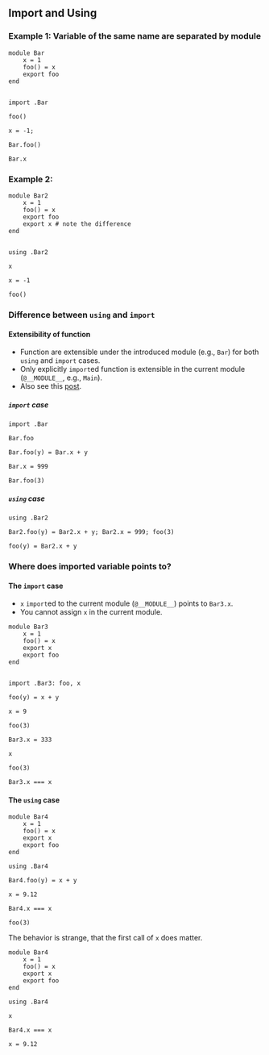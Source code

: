 
## Import and Using

### Example 1: Variable of the same name are separated by module

```@example foobar123
module Bar
    x = 1
    foo() = x
    export foo
end
```


```@repl foobar123

import .Bar

foo()

x = -1;

Bar.foo()

Bar.x

```

### Example 2: 

```@example foobar456
module Bar2
    x = 1
    foo() = x
    export foo
    export x # note the difference
end
```


```@repl foobar456

using .Bar2

x

x = -1

foo()
```

### Difference between `using` and `import`

#### Extensibility of function

- Function are extensible under the introduced module (e.g., `Bar`) for both `using` and `import` cases.
- Only explicitly `import`ed function is extensible in the current module (`@__MODULE__`, e.g., `Main`).
- Also see this [post](https://stackoverflow.com/a/61072552).

##### `import` case

```@repl foobar123
import .Bar

Bar.foo

Bar.foo(y) = Bar.x + y 

Bar.x = 999

Bar.foo(3)
```

##### `using` case

```@repl foobar456
using .Bar2

Bar2.foo(y) = Bar2.x + y; Bar2.x = 999; foo(3)

foo(y) = Bar2.x + y
```


### Where does imported variable points to?

#### The `import` case

- `x` `import`ed to the current module (`@__MODULE__`) points to `Bar3.x`.
- You cannot assign `x` in the current module.

```@example foo789
module Bar3
    x = 1
    foo() = x
    export x
    export foo
end
```


```@repl foo789

import .Bar3: foo, x

foo(y) = x + y

x = 9

foo(3)

Bar3.x = 333

x

foo(3)

Bar3.x === x
```

#### The `using` case

```@example foo78910
module Bar4
    x = 1
    foo() = x
    export x
    export foo
end
```


```@repl foo78910
using .Bar4

Bar4.foo(y) = x + y

x = 9.12

Bar4.x === x

foo(3)
```

The behavior is strange, that the first call of `x` does matter.

```@repl foo7891011
module Bar4
    x = 1
    foo() = x
    export x
    export foo
end

using .Bar4

x

Bar4.x === x

x = 9.12
```

